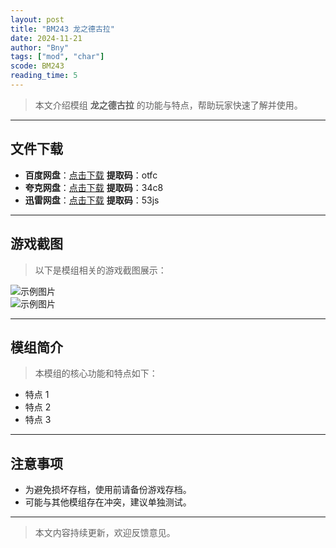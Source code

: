 ```yaml
---
layout: post
title: "BM243 龙之德古拉"
date: 2024-11-21
author: "Bny"
tags: ["mod", "char"]
scode: BM243
reading_time: 5
---
```


> 本文介绍模组 **龙之德古拉** 的功能与特点，帮助玩家快速了解并使用。

---





## 文件下载
- **百度网盘**：[点击下载](https://pan.baidu.com/s/17MtLsv9Jktmgp7nkGSF3CQ?pwd=otfc)  **提取码**：otfc  
- **夸克网盘**：[点击下载](https://pan.quark.cn/s/1c76a8ab735d?pwd=34c8)  **提取码**：34c8  
- **迅雷网盘**：[点击下载](https://pan.xunlei.com/s/VOCCblDh5YAO0PtoC5EGP9oRA1?pwd=53js)  **提取码**：53js  

---

## 游戏截图
> 以下是模组相关的游戏截图展示：

![示例图片](https://example.com/screenshot1.jpg)  
![示例图片](https://example.com/screenshot2.jpg)

---

## 模组简介
> 本模组的核心功能和特点如下：
- 特点 1
- 特点 2
- 特点 3

---

## 注意事项
- 为避免损坏存档，使用前请备份游戏存档。
- 可能与其他模组存在冲突，建议单独测试。

---

> 本文内容持续更新，欢迎反馈意见。
